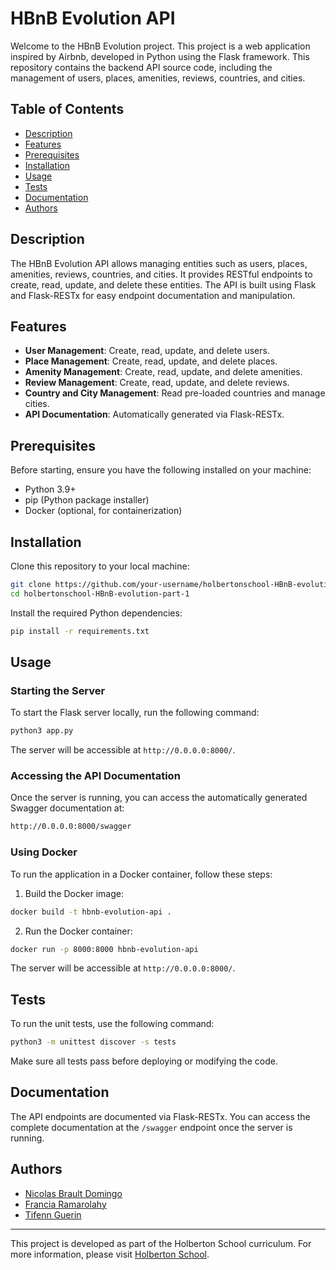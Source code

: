 # HBnB Evolution API

Welcome to the HBnB Evolution project. This project is a web application inspired by Airbnb, developed in Python using the Flask framework. This repository contains the backend API source code, including the management of users, places, amenities, reviews, countries, and cities.

## Table of Contents

- [Description](#description)
- [Features](#features)
- [Prerequisites](#prerequisites)
- [Installation](#installation)
- [Usage](#usage)
- [Tests](#tests)
- [Documentation](#documentation)
- [Authors](#authors)

## Description

The HBnB Evolution API allows managing entities such as users, places, amenities, reviews, countries, and cities. It provides RESTful endpoints to create, read, update, and delete these entities. The API is built using Flask and Flask-RESTx for easy endpoint documentation and manipulation.

## Features

- **User Management**: Create, read, update, and delete users.
- **Place Management**: Create, read, update, and delete places.
- **Amenity Management**: Create, read, update, and delete amenities.
- **Review Management**: Create, read, update, and delete reviews.
- **Country and City Management**: Read pre-loaded countries and manage cities.
- **API Documentation**: Automatically generated via Flask-RESTx.

## Prerequisites

Before starting, ensure you have the following installed on your machine:

- Python 3.9+
- pip (Python package installer)
- Docker (optional, for containerization)

## Installation

Clone this repository to your local machine:

```bash
git clone https://github.com/your-username/holbertonschool-HBnB-evolution-part-1.git
cd holbertonschool-HBnB-evolution-part-1
```

Install the required Python dependencies:

```bash
pip install -r requirements.txt
```

## Usage

### Starting the Server

To start the Flask server locally, run the following command:

```bash
python3 app.py
```

The server will be accessible at `http://0.0.0.0:8000/`.

### Accessing the API Documentation

Once the server is running, you can access the automatically generated Swagger documentation at:

```bash
http://0.0.0.0:8000/swagger
```

### Using Docker

To run the application in a Docker container, follow these steps:

1. Build the Docker image:

```bash
docker build -t hbnb-evolution-api .
```

2. Run the Docker container:

```bash
docker run -p 8000:8000 hbnb-evolution-api
```

The server will be accessible at `http://0.0.0.0:8000/`.

## Tests

To run the unit tests, use the following command:

```bash
python3 -m unittest discover -s tests
```

Make sure all tests pass before deploying or modifying the code.

## Documentation

The API endpoints are documented via Flask-RESTx. You can access the complete documentation at the `/swagger` endpoint once the server is running.

## Authors

- [Nicolas Brault Domingo](https://github.com/Ho2bes/)
- [Francia Ramarolahy](https://github.com/Francianeny/)
- [Tifenn Guerin](https://github.com/GuerinTifenn/)

---

This project is developed as part of the Holberton School curriculum. For more information, please visit [Holberton School](https://www.holbertonschool.com).
